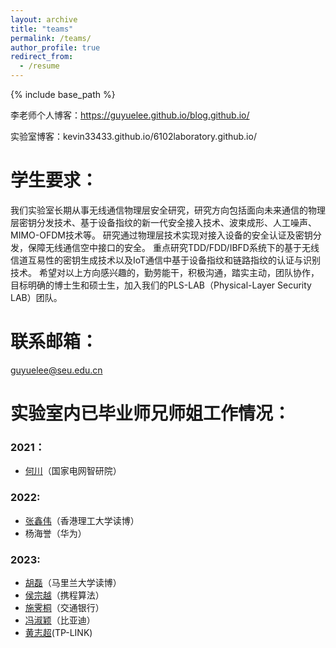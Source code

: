 ```yaml
---
layout: archive
title: "teams"
permalink: /teams/
author_profile: true
redirect_from:
  - /resume
---
```



{% include base_path %}



李老师个人博客：https://guyuelee.github.io/blog.github.io/

实验室博客：kevin33433.github.io/6102laboratory.github.io/



# 学生要求：

  我们实验室长期从事无线通信物理层安全研究，研究方向包括面向未来通信的物理层密钥分发技术、基于设备指纹的新一代安全接入技术、波束成形、人工噪声、MIMO-OFDM技术等。 
  研究通过物理层技术实现对接入设备的安全认证及密钥分发，保障无线通信空中接口的安全。
  重点研究TDD/FDD/IBFD系统下的基于无线信道互易性的密钥生成技术以及IoT通信中基于设备指纹和链路指纹的认证与识别技术。
  希望对以上方向感兴趣的，勤劳能干，积极沟通，踏实主动，团队协作，目标明确的博士生和硕士生，加入我们的PLS-LAB（Physical-Layer Security LAB）团队。


# 联系邮箱：
  guyuelee@seu.edu.cn





# 实验室内已毕业师兄师姐工作情况：
### 2021：
- [何川](https://kevin33433.github.io/6102laboratory.github.io/children/hechuan.html)（国家电网智研院）
### 2022:
- [张鑫伟](https://xinweizhang1998.github.io/xinweizhang.github.io/)（香港理工大学读博）
- 杨海誉（华为）
### 2023:
- [胡磊](https://kevin33433.github.io/6102laboratory.github.io/children/hulei.html)（马里兰大学读博）
- [侯宗越](https://kevin33433.github.io/6102laboratory.github.io/children/houzongyue.html)（携程算法）
- [施霁桐](https://kevin33433.github.io/6102laboratory.github.io/children/shijitong.html)（交通银行）
- [冯淑颖](https://kevin33433.github.io/6102laboratory.github.io/children/fengshuying.html)（比亚迪）
- [黄志超](https://kevin33433.github.io/6102laboratory.github.io/children/huangzhichao.html)(TP-LINK)


  
